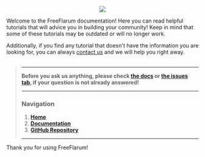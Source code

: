 <p align="center">
  <img src="https://raw.githubusercontent.com/gwillem/freeflarum.com/master/resources/images/freeflarum-logo.png">
</p>

Welcome to the FreeFlarum documentation! Here you can read helpful tutorials that will advice you in building your community! 
Keep in mind that some of these tutorials may be outdated or will no longer work. 

Additionally, if you find any tutorial that doesn't have the information you are looking for, you can always [contact us](mailto:info@freeflarum.com) and we will help you right away.
<br/>
<br/>

> ---
> **Before you ask us anything, please check [the docs](https://www.freeflarum.com/docs) or [the issues tab](https://github.com/gwillem/freeflarum.com/issues/), if your question is not already answered!**
>
> ---
> ### __Navigation__
> 1. __[Home](https://www.freeflarum.com)__
> 2. __[Documentation](https://www.freeflarum.com/docs)__
> 3. __[GitHub Repository](https://github.com/gwillem/freeflarum.com)__
>
> ---

Thank you for using FreeFlarum!
